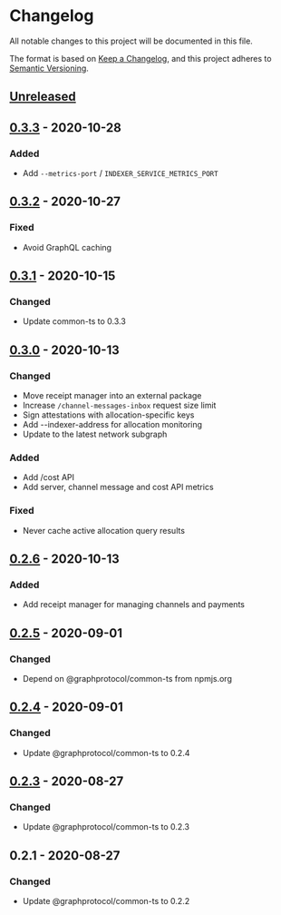 # Changelog
All notable changes to this project will be documented in this file.

The format is based on [Keep a Changelog](https://keepachangelog.com/en/1.0.0/),
and this project adheres to [Semantic Versioning](https://semver.org/spec/v2.0.0.html).

## [Unreleased]

## [0.3.3] - 2020-10-28
### Added
- Add `--metrics-port` / `INDEXER_SERVICE_METRICS_PORT`

## [0.3.2] - 2020-10-27
### Fixed
- Avoid GraphQL caching

## [0.3.1] - 2020-10-15
### Changed
- Update common-ts to 0.3.3

## [0.3.0] - 2020-10-13
### Changed
- Move receipt manager into an external package
- Increase `/channel-messages-inbox` request size limit
- Sign attestations with allocation-specific keys
- Add --indexer-address for allocation monitoring
- Update to the latest network subgraph

### Added
- Add /cost API
- Add server, channel message and cost API metrics

### Fixed
- Never cache active allocation query results

## [0.2.6] - 2020-10-13
### Added
- Add receipt manager for managing channels and payments

## [0.2.5] - 2020-09-01
### Changed
- Depend on @graphprotocol/common-ts from npmjs.org

## [0.2.4] - 2020-09-01
### Changed
- Update @graphprotocol/common-ts to 0.2.4

## [0.2.3] - 2020-08-27
### Changed
- Update @graphprotocol/common-ts to 0.2.3

## 0.2.1 - 2020-08-27
### Changed
- Update @graphprotocol/common-ts to 0.2.2

[Unreleased]: https://github.com/graphprotocol/indexer/compare/v0.3.3...HEAD
[0.3.3]: https://github.com/graphprotocol/indexer/compare/v0.3.2...v0.3.3
[0.3.2]: https://github.com/graphprotocol/indexer/compare/v0.3.1...v0.3.2
[0.3.1]: https://github.com/graphprotocol/indexer/compare/v0.3.0...v0.3.1
[0.3.0]: https://github.com/graphprotocol/indexer/compare/v0.2.6...v0.3.0
[0.2.6]: https://github.com/graphprotocol/indexer/compare/v0.2.5...v0.2.6
[0.2.5]: https://github.com/graphprotocol/indexer/compare/v0.2.4...v0.2.5
[0.2.4]: https://github.com/graphprotocol/indexer/compare/v0.2.3...v0.2.4
[0.2.3]: https://github.com/graphprotocol/indexer/compare/v0.2.1...v0.2.3
